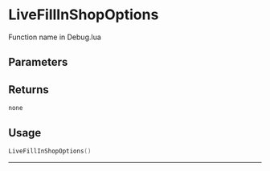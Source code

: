 # LiveFillInShopOptions

Function name in Debug.lua

## Parameters

## Returns

`none`

## Usage

```lua
LiveFillInShopOptions()
```

---
